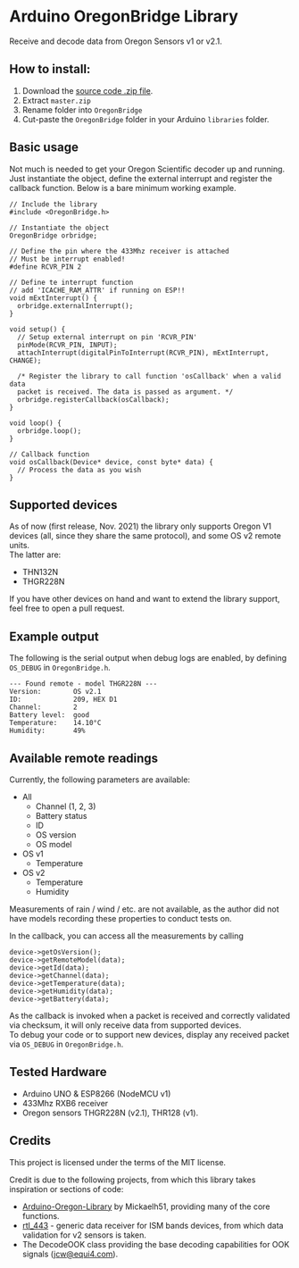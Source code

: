 # Arduino OregonBridge Library
Receive and decode data from Oregon Sensors v1 or v2.1.

## How to install:
1) Download the [source code .zip file](https://github.com/davidevertuani/OregonBridge/archive/master.zip).
2) Extract `master.zip`
3) Rename folder into `OregonBridge`
4) Cut-paste the `OregonBridge` folder in your Arduino `libraries` folder.

## Basic usage
Not much is needed to get your Oregon Scientific decoder up and running.  
Just instantiate the object, define the external interrupt and register the callback function. Below is a bare minimum working example.

```
// Include the library
#include <OregonBridge.h>

// Instantiate the object
OregonBridge orbridge;

// Define the pin where the 433Mhz receiver is attached
// Must be interrupt enabled!
#define RCVR_PIN 2

// Define te interrupt function
// add 'ICACHE_RAM_ATTR' if running on ESP!!
void mExtInterrupt() {
  orbridge.externalInterrupt();
}

void setup() {
  // Setup external interrupt on pin 'RCVR_PIN'
  pinMode(RCVR_PIN, INPUT);
  attachInterrupt(digitalPinToInterrupt(RCVR_PIN), mExtInterrupt, CHANGE);

  /* Register the library to call function 'osCallback' when a valid data
  packet is received. The data is passed as argument. */
  orbridge.registerCallback(osCallback);
}

void loop() {
  orbridge.loop();
}

// Callback function
void osCallback(Device* device, const byte* data) {
  // Process the data as you wish
}
```

## Supported devices
As of now (first release, Nov. 2021) the library only supports Oregon V1 devices (all, since they share the same protocol), and some OS v2 remote units.  
The latter are:

* THN132N
* THGR228N

If you have other devices on hand and want to extend the library support, feel free to open a pull request.

## Example output
The following is the serial output when debug logs are enabled, by defining `OS_DEBUG` in `OregonBridge.h`.

```
--- Found remote - model THGR228N ---
Version: 	    OS v2.1
ID: 		    209, HEX D1
Channel: 	    2
Battery level: 	good
Temperature: 	14.10°C
Humidity: 	    49%
```

## Available remote readings
Currently, the following parameters are available:

* All
    - Channel (1, 2, 3)
    - Battery status
    - ID
    - OS version
    - OS model
* OS v1
    - Temperature
* OS v2
    - Temperature
    - Humidity

Measurements of rain / wind / etc. are not available, as the author did not have models recording these properties to conduct tests on.  

In the callback, you can access all the measurements by calling 

```
device->getOsVersion();
device->getRemoteModel(data);
device->getId(data);
device->getChannel(data);
device->getTemperature(data);
device->getHumidity(data);
device->getBattery(data);
```

As the callback is invoked when a packet is received and correctly validated via checksum, it will only receive data from supported devices.  
To debug your code or to support new devices, display any received packet via `OS_DEBUG` in `OregonBridge.h`.

## Tested Hardware
- Arduino UNO & ESP8266 (NodeMCU v1)
- 433Mhz RXB6 receiver
- Oregon sensors THGR228N (v2.1), THR128 (v1).

## Credits
This project is licensed under the terms of the MIT license.  

Credit is due to the following projects, from which this library takes inspiration or sections of code:

* [Arduino-Oregon-Library](https://github.com/Mickaelh51/Arduino-Oregon-Library) by Mickaelh51, providing many of the core functions.
* [rtl_443](https://github.com/merbanan/rtl_433) - generic data receiver for ISM bands devices, from which data validation for v2 sensors is taken.
* The DecodeOOK class providing the base decoding capabilities for OOK signals (jcw@equi4.com).